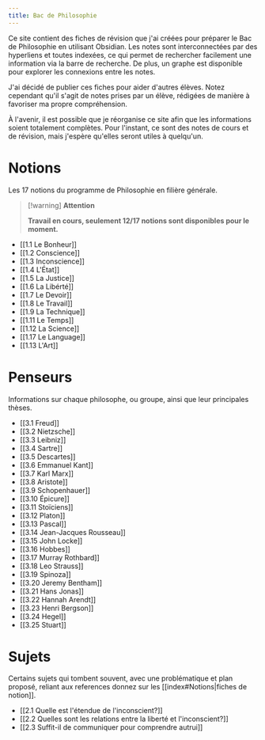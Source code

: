 ```yaml
---
title: Bac de Philosophie
---
```


Ce site contient des fiches de révision que j'ai créées pour préparer le Bac de Philosophie en utilisant Obsidian. Les notes sont interconnectées par des hyperliens et toutes indexées, ce qui permet de rechercher facilement une information via la barre de recherche. De plus, un graphe est disponible pour explorer les connexions entre les notes.

J'ai décidé de publier ces fiches pour aider d'autres élèves. Notez cependant qu'il s'agit de notes prises par un élève, rédigées de manière à favoriser ma propre compréhension.

À l'avenir, il est possible que je réorganise ce site afin que les informations soient totalement complètes. Pour l'instant, ce sont des notes de cours et de révision, mais j'espère qu'elles seront utiles à quelqu'un.

# Notions

Les 17 notions du programme de Philosophie en filière générale.

> [!warning] **Attention**
>
> **Travail en cours, seulement 12/17 notions sont disponibles pour le moment.**

- [[1.1 Le Bonheur]]
- [[1.2 Conscience]]
- [[1.3 Inconscience]]
- [[1.4 L'État]]
- [[1.5 La Justice]]
- [[1.6 La Libérté]]
- [[1.7 Le Devoir]]
- [[1.8 Le Travail]]
- [[1.9 La Technique]]
- [[1.11 Le Temps]]
- [[1.12 La Science]]
- [[1.17 Le Language]]
- [[1.13 L'Art]]

# Penseurs

Informations sur chaque philosophe, ou groupe, ainsi que leur principales thèses.

- [[3.1 Freud]]
- [[3.2 Nietzsche]]
- [[3.3 Leibniz]]
- [[3.4 Sartre]]
- [[3.5 Descartes]]
- [[3.6 Emmanuel Kant]]
- [[3.7 Karl Marx]]
- [[3.8 Aristote]]
- [[3.9 Schopenhauer]]
- [[3.10 Épicure]]
- [[3.11 Stoïciens]]
- [[3.12 Platon]]
- [[3.13 Pascal]]
- [[3.14 Jean-Jacques Rousseau]]
- [[3.15 John Locke]]
- [[3.16 Hobbes]]
- [[3.17 Murray Rothbard]]
- [[3.18 Leo Strauss]]
- [[3.19 Spinoza]]
- [[3.20 Jeremy Bentham]]
- [[3.21 Hans Jonas]]
- [[3.22 Hannah Arendt]]
- [[3.23 Henri Bergson]]
- [[3.24 Hegel]]
- [[3.25 Stuart]]

# Sujets

Certains sujets qui tombent souvent, avec une problématique et plan proposé, reliant aux references donnez sur les [[index#Notions|fiches de notion]].

- [[2.1 Quelle est l'étendue de l'inconscient?]]
- [[2.2 Quelles sont les relations entre la liberté et l'inconscient?]]
- [[2.3 Suffit-il de communiquer pour comprendre autrui]]
